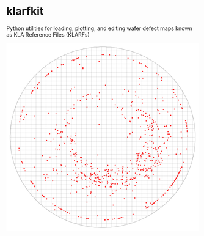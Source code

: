 # klarfkit
Python utilities for loading, plotting, and editing wafer defect maps known as KLA Reference Files (KLARFs)

![](images/wafer_map.png)
